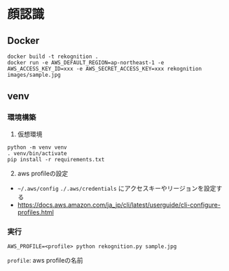 # 顔認識

## Docker

```
docker build -t rekognition .
docker run -e AWS_DEFAULT_REGION=ap-northeast-1 -e AWS_ACCESS_KEY_ID=xxx -e AWS_SECRET_ACCESS_KEY=xxx rekognition images/sample.jpg
```

## venv

### 環境構築

1. 仮想環境

```
python -m venv venv
. venv/bin/activate
pip install -r requirements.txt
```

2. aws profileの設定

 - `~/.aws/config` `./.aws/credentials` にアクセスキーやリージョンを設定する
 - https://docs.aws.amazon.com/ja_jp/cli/latest/userguide/cli-configure-profiles.html

### 実行

```
AWS_PROFILE=<profile> python rekognition.py sample.jpg
```

`profile`: aws profileの名前
